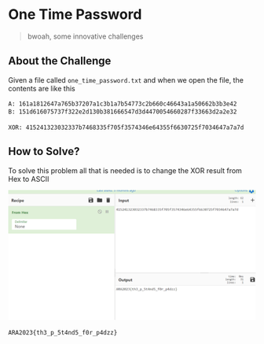 # One Time Password
> bwoah, some innovative challenges

## About the Challenge
Given a file called `one_time_password.txt` and when we open the file, the contents are like this
```
A: 161a1812647a765b37207a1c3b1a7b54773c2b660c46643a1a50662b3b3e42
B: 151d616075737f322e2d130b381666547d3d4470054660287f33663d2a2e32

XOR: 415241323032337b7468335f705f3574346e64355f6630725f7034647a7a7d
```

## How to Solve?
To solve this problem all that is needed is to change the XOR result from Hex to ASCII

![flag](images/flag.png)

```
ARA2023{th3_p_5t4nd5_f0r_p4dzz}
```